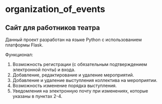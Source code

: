 # organization_of_events

## Сайт для работников театра

Данный проект разработан на языке Python с использованием платформы Flask.

Функционал:
1. Возможность регистрации (с обязательным подтверждением электронной почты) и входа.
2. Добавление, редактирование и удаление мероприятий.
3. Добавление и удаление выступления коллектива на мероприятии.
4. Возможность изменение порядка выступления.
5. Уведомления на электронную почту при изменениях, которые указаны в пунктах 2-4.
